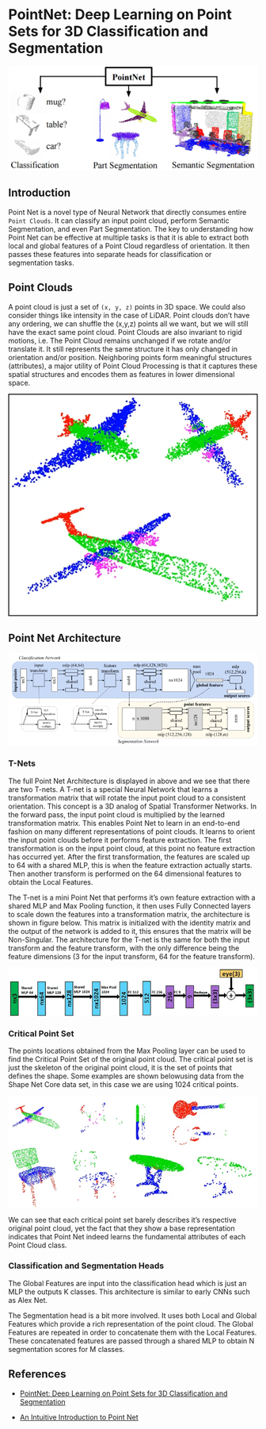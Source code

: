 # PointNet: Deep Learning on Point Sets for 3D Classification and Segmentation

<p align="center">
<img src="figs/teaser.png">
</p>

## Introduction

Point Net is a novel type of Neural Network that directly consumes entire `Point Clouds`. It can classify an input point cloud, perform Semantic Segmentation, and even Part Segmentation. The key to understanding how Point Net can be effective at multiple tasks is that it is able to extract both local and global features of a Point Cloud regardless of orientation. It then passes these features into separate heads for classification or segmentation tasks.

## Point Clouds

A point cloud is just a set of `(x, y, z)` points in 3D space. We could also consider things like intensity in the case of LiDAR. Point clouds don’t have any ordering, we can shuffle the (x,y,z) points all we want, but we will still have the exact same point cloud. Point Clouds are also invariant to rigid motions, i.e. The Point Cloud remains unchanged if we rotate and/or translate it. It still represents the same structure it has only changed in orientation and/or position. Neighboring points form meaningful structures (attributes), a major utility of Point Cloud Processing is that it captures these spatial structures and encodes them as features in lower dimensional space.

<p align="center">
<img src="./figs/1_gAf6eQtvA6emRsAh5rEgYQ.webp">
</p>

## Point Net Architecture

<p align="center">
<img src="./figs/point_net.png">
</p>

### T-Nets

The full Point Net Architecture is displayed in above and we see that there are two T-nets. A T-net is a special Neural Network that learns a transformation matrix that will rotate the input point cloud to a consistent orientation. This concept is a 3D analog of Spatial Transformer Networks. In the forward pass, the input point cloud is multiplied by the learned transformation matrix. This enables Point Net to learn in an end-to-end fashion on many different representations of point clouds. It learns to orient the input point clouds before it performs feature extraction. The first transformation is on the input point cloud, at this point no feature extraction has occurred yet. After the first transformation, the features are scaled up to 64 with a shared MLP, this is when the feature extraction actually starts. Then another transform is performed on the 64 dimensional features to obtain the Local Features.

The T-net is a mini Point Net that performs it’s own feature extraction with a shared MLP and Max Pooling function, it then uses Fully Connected layers to scale down the features into a transformation matrix, the architecture is shown in figure below. This matrix is initialized with the identity matrix and the output of the network is added to it, this ensures that the matrix will be Non-Singular. The architecture for the T-net is the same for both the input transform and the feature transform, with the only difference being the feature dimensions (3 for the input transform, 64 for the feature transform).

<p align="center">
<img src="./figs/1_THOgzFqA6m4c8v-zSQCd6Q.webp">
</p>

### Critical Point Set

The points locations obtained from the Max Pooling layer can be used to find the Critical Point Set of the original point cloud. The critical point set is just the skeleton of the original point cloud, it is the set of points that defines the shape. Some examples are shown belowusing data from the Shape Net Core data set, in this case we are using 1024 critical points.

<p align="center">
<img src="./figs/1_u8ExXERvi7W24_6_PcZ13w.webp">
</p>

We can see that each critical point set barely describes it’s respective original point cloud, yet the fact that they show a base representation indicates that Point Net indeed learns the fundamental attributes of each Point Cloud class.

### Classification and Segmentation Heads

The Global Features are input into the classification head which is just an MLP the outputs K classes. This architecture is similar to early CNNs such as Alex Net.

The Segmentation head is a bit more involved. It uses both Local and Global Features which provide a rich representation of the point cloud. The Global Features are repeated in order to concatenate them with the Local Features. These concatenated features are passed through a shared MLP to obtain N segmentation scores for M classes.

## References

- [PointNet: Deep Learning on Point Sets for 3D Classification and Segmentation](https://github.com/charlesq34/pointnet)

- [An Intuitive Introduction to Point Net](https://medium.com/@itberrios6/introduction-to-point-net-d23f43aa87d2)